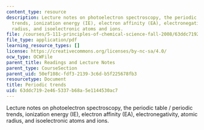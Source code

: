 ```yaml
---
content_type: resource
description: Lecture notes on photoelectron spectroscopy, the periodic table / periodic
  trends, ionization energy (IE), electron affinity (EA), electronegativity, atomic
  radius, and isoelectronic atoms and ions.
file: /courses/5-111-principles-of-chemical-science-fall-2008/63ddc7192e465337b68a5e1144530ac7_lecnotes09.pdf
file_type: application/pdf
learning_resource_types: []
license: https://creativecommons.org/licenses/by-nc-sa/4.0/
ocw_type: OCWFile
parent_title: Readings and Lecture Notes
parent_type: CourseSection
parent_uid: 50ef108c-fdf3-2139-3c6d-b5f225678fb3
resourcetype: Document
title: Periodic trends
uid: 63ddc719-2e46-5337-b68a-5e1144530ac7
---
```

Lecture notes on photoelectron spectroscopy, the periodic table / periodic trends, ionization energy (IE), electron affinity (EA), electronegativity, atomic radius, and isoelectronic atoms and ions.